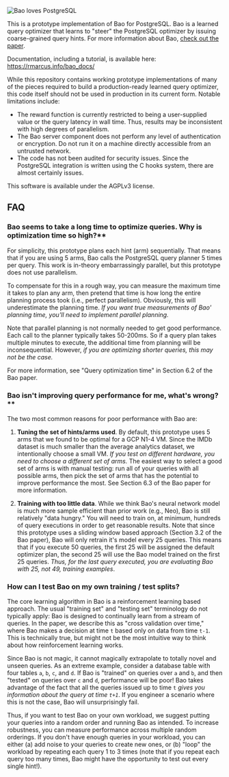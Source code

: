 ![Bao loves PostgreSQL](https://github.com/LearnedSystems/BaoForPostgreSQL/blob/master/branding/bao_loves_pg.svg)

This is a prototype implementation of Bao for PostgreSQL. Bao is a learned query optimizer that learns to "steer" the PostgreSQL optimizer by issuing coarse-grained query hints. For more information about Bao, [check out the paper](https://rm.cab/bao).

Documentation, including a tutorial, is available here: https://rmarcus.info/bao_docs/

While this repository contains working prototype implementations of many of the pieces required to build a production-ready learned query optimizer, this code itself should not be used in production in its current form. Notable limitations include:

* The reward function is currently restricted to being a user-supplied value or the query latency in wall time. Thus, results may be inconsistent with high degrees of parallelism.
* The Bao server component does not perform any level of authentication or encryption. Do not run it on a machine directly accessible from an untrusted network.
* The code has not been audited for security issues. Since the PostgreSQL integration is written using the C hooks system, there are almost certainly issues.

This software is available under the AGPLv3 license. 

## FAQ

### Bao seems to take a long time to optimize queries. Why is optimization time so high?**

For simplicity, this prototype plans each hint (arm) sequentially. That means that if you are using 5 arms, Bao calls the PostgreSQL query planner 5 times per query. This work is in-theory embarrassingly parallel, but this prototype does not use parallelism.

To compensate for this in a rough way, you can measure the maximum time it takes to plan any arm, then pretend that time is how long the entire planning process took (i.e., perfect parallelism). Obviously, this will underestimate the planning time. *If you want true measurements of Bao' planning time, you'll need to implement parallel planning.*

Note that parallel planning is not normally needed to get good performance. Each call to the planner typically takes 50-200ms. So if a query plan takes multiple minutes to execute, the additional time from planning will be inconsequential. However, *if you are optimizing shorter queries, this may not be the case.*

For more information, see "Query optimization time" in Section 6.2 of the Bao paper.

### Bao isn't improving query performance for me, what's wrong?**

The two most common reasons for poor performance with Bao are:

1. **Tuning the set of hints/arms used**. By default, this prototype uses 5 arms that we found to be optimal for a GCP N1-4 VM. Since the IMDb dataset is much smaller than the average analytics dataset, we intentionally choose a small VM. *If you test on different hardware, you need to choose a different set of arms.* The easiest way to select a good set of arms is with manual testing: run all of your queries with all possible arms, then pick the set of arms that has the potential to improve performance the most. See Section 6.3 of the Bao paper for more information.

2. **Training with too little data**. While we think Bao's neural network model is much more sample efficient than prior work (e.g., Neo), Bao is still relatively "data hungry." You will need to train on, at minimum, hundreds of query executions in order to get reasonable results. Note that since this prototype uses a sliding window based approach (Section 3.2 of the Bao paper), Bao will only retrain it's model every 25 queries. This means that if you execute 50 queries, the first 25 will be assigned the default optimizer plan, the second 25 will use the Bao model trained on the first 25 queries. *Thus, for the last query executed, you are evaluating Bao with 25, not 49, training examples*.

### How can I test Bao on my own training / test splits?

The core learning algorithm in Bao is a reinforcement learning based approach. The usual "training set" and "testing set" terminology do not typically apply: Bao is designed to continually learn from a stream of queries. In the paper, we describe this as "cross validation over time," where Bao makes a decision at time `t` based only on data from time `t-1`. This is technically true, but might not be the most intuitive way to think about how reinforcement learning works.

Since Bao is not magic, it cannot magically extrapolate to totally novel and unseen queries. As an extreme example, consider a database table with four tables `a`, `b`, `c`, and `d`. If Bao is "trained" on queries over `a` and `b`, and then "tested" on queries over `c` and `d`, performance will be poor! Bao takes advantage of the fact that all the queries issued up to time `t` *gives you information about the query at time `t+1`*. If you engineer a scenario where this is not the case, Bao will unsurprisingly fail.

Thus, if you want to test Bao on your own workload, we suggest putting your queries into a random order and running Bao as intended. To increase robustness, you can measure performance across multiple random orderings. If you don't have enough queries in your workload, you can either (a) add noise to your queries to create new ones, or (b) "loop" the workload by repeating each query 1 to 3 times (note that if you repeat each query too many times, Bao might have the opportunity to test out every single hint!).
